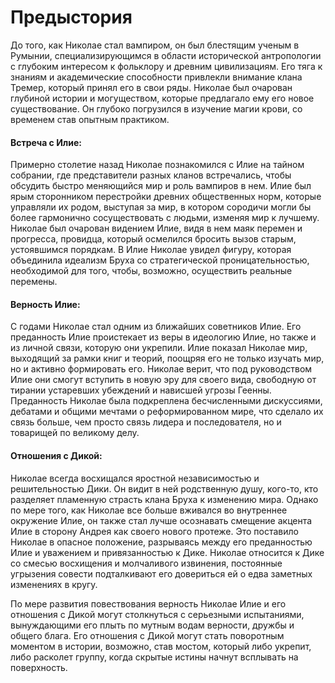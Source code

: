 # Предыстория

До того, как Николае стал вампиром, он был блестящим ученым в Румынии, специализирующимся в области исторической антропологии с глубоким интересом к фольклору и древним цивилизациям. Его тяга к знаниям и академические способности привлекли внимание клана Тремер, который принял его в свои ряды. Николае был очарован глубиной истории и могуществом, которые предлагало ему его новое существование. Он глубоко погрузился в изучение магии крови, со временем став опытным практиком.

#### Встреча с Илие:
Примерно столетие назад Николае познакомился с Илие на тайном собрании, где представители разных кланов встречались, чтобы обсудить быстро меняющийся мир и роль вампиров в нем. Илие был ярым сторонником перестройки древних общественных норм, которые управляли их родом, выступая за мир, в котором сородичи могли бы более гармонично сосуществовать с людьми, изменяя мир к лучшему. Николае был очарован видением Илие, видя в нем маяк перемен и прогресса, провидца, который осмелился бросить вызов старым, устоявшимся порядкам. В Илие Николае увидел фигуру, которая объединила идеализм Бруха со стратегической проницательностью, необходимой для того, чтобы, возможно, осуществить реальные перемены. 

#### Верность Илие:
С годами Николае стал одним из ближайших советников Илие. Его преданность Илие проистекает из веры в идеологию Илие, но также и из личной связи, которую они укрепили. Илие показал Николае мир, выходящий за рамки книг и теорий, поощряя его не только изучать мир, но и активно формировать его. Николае верит, что под руководством Илие они смогут вступить в новую эру для своего вида, свободную от тирании устаревших убеждений и нависшей угрозы Геенны. Преданность Николае была подкреплена бесчисленными дискуссиями, дебатами и общими мечтами о реформированном мире, что сделало их связь больше, чем просто связь лидера и последователя, но и товарищей по великому делу.

#### Отношения с Дикой:
Николае всегда восхищался яростной независимостью и решительностью Дики. Он видит в ней родственную душу, кого-то, кто разделяет пламенную страсть клана Бруха к изменению мира. Однако по мере того, как Николае все больше вживался во внутреннее окружение Илие, он также стал лучше осознавать смещение акцента Илие в сторону Андрея как своего нового протеже. Это поставило Николае в опасное положение, разрываясь между его преданностью Илие и уважением и привязанностью к Дике. Николае относится к Дике со смесью восхищения и молчаливого извинения, постоянные угрызения совести подталкивают его довериться ей о едва заметных изменениях в кругу. 

По мере развития повествования верность Николае Илие и его отношения с Дикой могут столкнуться с серьезными испытаниями, вынуждающими его плыть по мутным водам верности, дружбы и общего блага. Его отношения с Дикой могут стать поворотным моментом в истории, возможно, став мостом, который либо укрепит, либо расколет группу, когда скрытые истины начнут всплывать на поверхность.